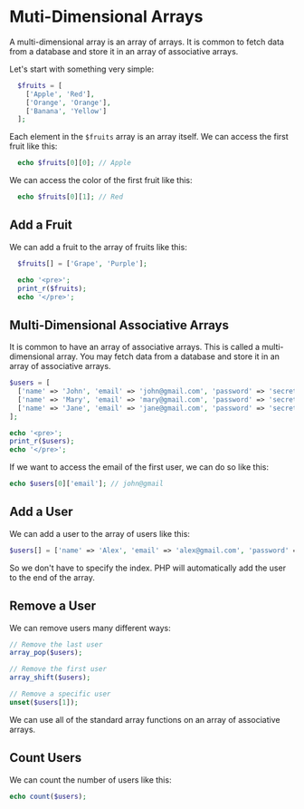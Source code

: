 # Muti-Dimensional Arrays

A multi-dimensional array is an array of arrays. It is common to fetch data from a database and store it in an array of associative arrays.

Let's start with something very simple:

```php
  $fruits = [
    ['Apple', 'Red'],
    ['Orange', 'Orange'],
    ['Banana', 'Yellow']
  ];
```

Each element in the `$fruits` array is an array itself. We can access the first fruit like this:

```php
  echo $fruits[0][0]; // Apple
```

We can access the color of the first fruit like this:

```php
  echo $fruits[0][1]; // Red
```

## Add a Fruit

We can add a fruit to the array of fruits like this:

```php
  $fruits[] = ['Grape', 'Purple'];

  echo '<pre>';
  print_r($fruits);
  echo '</pre>';
```

## Multi-Dimensional Associative Arrays

It is common to have an array of associative arrays. This is called a multi-dimensional array. You may fetch data from a database and store it in an array of associative arrays.

```php
$users = [
  ['name' => 'John', 'email' => 'john@gmail.com', 'password' => 'secret'],
  ['name' => 'Mary', 'email' => 'mary@gmail.com', 'password' => 'secret'],
  ['name' => 'Jane', 'email' => 'jane@gmail.com', 'password' => 'secret']
];

echo '<pre>';
print_r($users);
echo '</pre>';
```

If we want to access the email of the first user, we can do so like this:

```php
echo $users[0]['email']; // john@gmail
```

## Add a User

We can add a user to the array of users like this:

```php
$users[] = ['name' => 'Alex', 'email' => 'alex@gmail.com', 'password' => 'secret'];
```

So we don't have to specify the index. PHP will automatically add the user to the end of the array.

## Remove a User

We can remove users many different ways:

```php
// Remove the last user
array_pop($users);

// Remove the first user
array_shift($users);

// Remove a specific user
unset($users[1]);
```

We can use all of the standard array functions on an array of associative arrays.

## Count Users

We can count the number of users like this:

```php
echo count($users);
```
